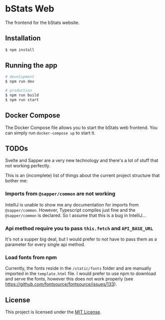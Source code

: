 # bStats Web

The frontend for the bStats website.

## Installation

```bash
$ npm install
```

## Running the app

```bash
# development
$ npm run dev

# production
$ npm run build
$ npm run start
```

## Docker Compose

The Docker Compose file allows you to start the bStats web frontend.
You can simply run `docker-compose up` to start it.

## TODOs

Svelte and Sapper are a very new technology and there's a lot of stuff that not working perfectly.

This is an (incomplete) list of things about the current project structure that bother me:

### Imports from `@sapper/common` are not working

IntelliJ is unable to show me any documentation for imports from `@sapper/common`.
However, Typescript compiles just fine and the `@sapper/common` is declared.
So I assume that this is a bug in IntelliJ...

### Api method require you to pass `this.fetch` and `API_BASE_URL`

It's not a supper big deal, but I would prefer to not have to pass them as a parameter for every
single api method.

### Load fonts from npm

Currently, the fonts reside in the `/static/fonts` folder and are manually
imported in the `template.html` file. I would prefer to use npm to download
and serve the fonts, however this does not work properly 
(see https://github.com/fontsource/fontsource/issues/133).

## License

This project is licensed under the [MIT License](/LICENSE).

